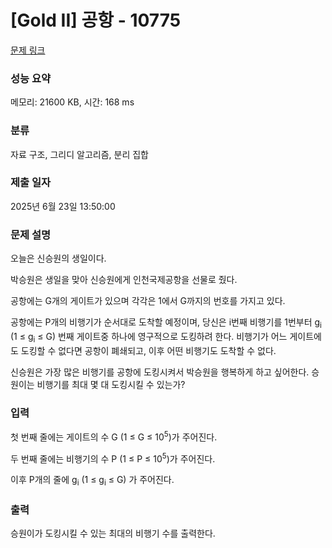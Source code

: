 # [Gold II] 공항 - 10775 

[문제 링크](https://www.acmicpc.net/problem/10775) 

### 성능 요약

메모리: 21600 KB, 시간: 168 ms

### 분류

자료 구조, 그리디 알고리즘, 분리 집합

### 제출 일자

2025년 6월 23일 13:50:00

### 문제 설명

<p>오늘은 신승원의 생일이다.</p>

<p>박승원은 생일을 맞아 신승원에게 인천국제공항을 선물로 줬다.</p>

<p>공항에는 G개의 게이트가 있으며 각각은 1에서 G까지의 번호를 가지고 있다.</p>

<p>공항에는 P개의 비행기가 순서대로 도착할 예정이며, 당신은 i번째 비행기를 1번부터 g<sub>i</sub> (1 ≤ g<sub>i</sub> ≤ G) 번째 게이트중 하나에 영구적으로 도킹하려 한다. 비행기가 어느 게이트에도 도킹할 수 없다면 공항이 폐쇄되고, 이후 어떤 비행기도 도착할 수 없다.</p>

<p>신승원은 가장 많은 비행기를 공항에 도킹시켜서 박승원을 행복하게 하고 싶어한다. 승원이는 비행기를 최대 몇 대 도킹시킬 수 있는가?</p>

### 입력 

 <p>첫 번째 줄에는 게이트의 수 G (1 ≤ G ≤ 10<sup>5</sup>)가 주어진다.</p>

<p>두 번째 줄에는 비행기의 수 P (1 ≤ P ≤ 10<sup>5</sup>)가 주어진다.</p>

<p>이후 P개의 줄에 g<sub>i</sub> (1 ≤ g<sub>i</sub> ≤ G) 가 주어진다.</p>

### 출력 

 <p>승원이가 도킹시킬 수 있는 최대의 비행기 수를 출력한다.</p>

